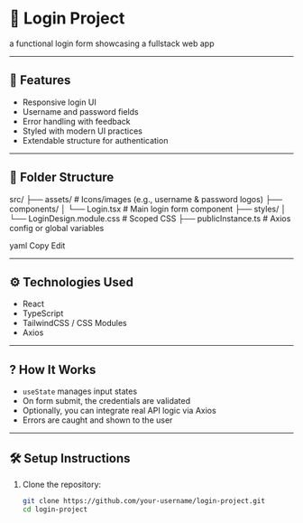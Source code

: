 # 🔐 Login Project

a functional login form showcasing a fullstack web app

---

## 🚀 Features

- Responsive login UI  
- Username and password fields  
- Error handling with feedback  
- Styled with modern UI practices  
- Extendable structure for authentication  

---

## 📁 Folder Structure

src/
├── assets/ # Icons/images (e.g., username & password logos)
├── components/
│ └── Login.tsx # Main login form component
├── styles/
│ └── LoginDesign.module.css # Scoped CSS 
├── publicInstance.ts # Axios config or global variables 

yaml
Copy
Edit

---

## ⚙️ Technologies Used

- React  
- TypeScript  
- TailwindCSS / CSS Modules  
- Axios

---

## ? How It Works

- `useState` manages input states  
- On form submit, the credentials are validated  
- Optionally, you can integrate real API logic via Axios  
- Errors are caught and shown to the user  

---

## 🛠 Setup Instructions

1. Clone the repository:
   ```bash
   git clone https://github.com/your-username/login-project.git
   cd login-project
```
